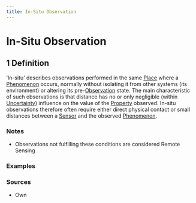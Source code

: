 ```yaml
---
title: In-Situ Observation
---
```


# In-Situ Observation

## 1 Definition 

‘In-situ’ describes observations performed in the same [Place](../place) where a [Phenomenon](../phenomenon) occurs, normally without isolating it from other systems (its environment) or altering its pre-[Observation](../observation) state. The main characteristic of such observations is that distance has no or only negligible (within [Uncertainty](../uncertainty)) influence on the value of the [Property](../property) observed. In-situ observations therefore often require either direct physical contact or small distances between a [Sensor](../sensor) and the observed [Phenomenon](../phenomenon). 

### Notes 
- Observations not fulfilling these conditions are considered Remote Sensing

### Examples 

### Sources
- Own